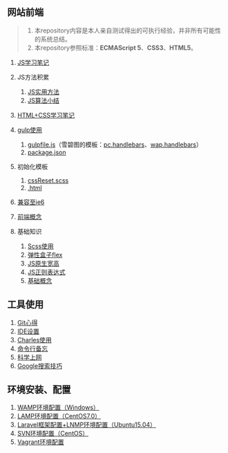 ## 网站前端

>1. 本repository内容是本人亲自测试得出的可执行经验，并非所有可能性的系统总结。
>2. 本repository参照标准：**ECMAScript 5**、**CSS3**、**HTML5**。

1. [JS学习笔记](./网站前端/JS学习笔记)
2. JS方法积累

    1. [JS实用方法](./网站前端/JS方法积累/实用方法)
    2. [JS算法小结](./网站前端/JS方法积累/算法小结)
3. [HTML+CSS学习笔记](./网站前端/HTML+CSS学习笔记)
4. [gulp使用](./网站前端/gulp使用)

    1. [gulpfile.js](./网站前端/gulp使用/tools/gulpfile.js)（雪碧图的模板：[pc.handlebars](./网站前端/gulp使用/tools/pc.handlebars)、[wap.handlebars](./网站前端/gulp使用/tools/wap.handlebars)）
    2. [package.json](./网站前端/gulp使用/tools/package.json)
5. 初始化模板
        
    1. [cssReset.scss](./网站前端/初始化模板/cssReset.scss)
    2. [.html](./网站前端/初始化模板/html.html)
6. [兼容至ie6](./网站前端/兼容至ie6)
7. [前端概念](./网站前端/前端概念)
8. 基础知识

    1. [Scss使用](./网站前端/Scss使用)
    2. [弹性盒子flex](./网站前端/HTML+CSS学习笔记/弹性盒子.md)
    3. [JS原生宽高](./网站前端/JS学习笔记/JS原生宽高.md)
    4. [JS正则表达式](./网站前端/JS正则表达式)
    5. [基础概念](./网站前端/前端概念/基础概念.md)

## 工具使用
1. [Git心得](./工具使用/Git心得)
2. [IDE设置](./工具使用/IDE设置)
3. [Charles使用](./工具使用/Charles使用)
4. [命令行备忘](./工具使用/命令行备忘)
5. [科学上网](./工具使用/科学上网)
6. [Google搜索技巧](./工具使用/Google搜索技巧)

## 环境安装、配置
1. [WAMP环境配置（Windows）](./环境安装、配置/WAMP环境配置（Windows）)
2. [LAMP环境配置（CentOS7.0）](./环境安装、配置/LAMP环境配置（CentOS7.0）)
3. [Laravel框架配置+LNMP环境配置（Ubuntu15.04）](./环境安装、配置/Laravel框架配置+LNMP环境配置（Ubuntu15.04）)
4. [SVN环境配置（CentOS）](./环境安装、配置/SVN环境配置（CentOS）)
5. [Vagrant环境配置](./环境安装、配置/Vagrant环境配置)